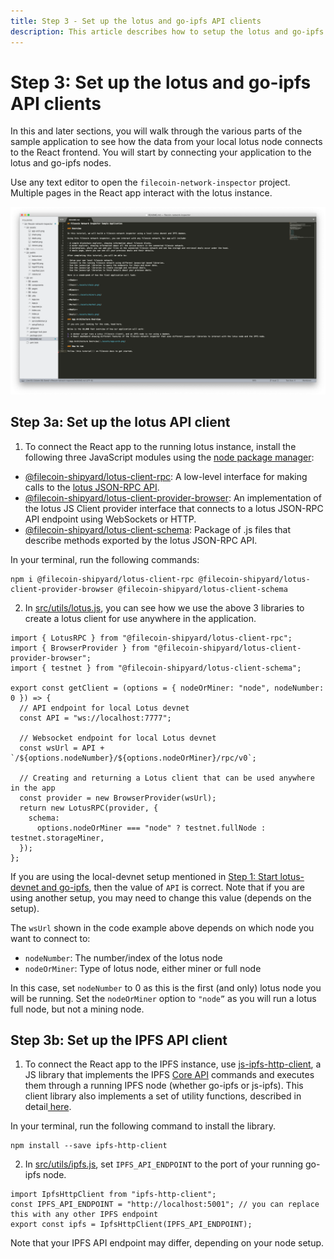 ```yaml
---
title: Step 3 - Set up the lotus and go-ipfs API clients
description: This article describes how to setup the lotus and go-ipfs API clients for the Network Inspector tutorial.
---
```


# Step 3: Set up the lotus and go-ipfs API clients

In this and later sections, you will walk through the various parts of the sample application to see how the data from your local lotus node connects to the React frontend. You will start by connecting your application to the lotus and go-ipfs nodes.

Use any text editor to open the `filecoin-network-inspector` project. Multiple pages in the React app interact with the lotus instance.

![Sublime editor with filecoin-network-inspector project open.](./images/network-inspector-code.png)

## Step 3a: Set up the lotus API client

1. To connect the React app to the running lotus instance, install the following three JavaScript modules using the [node package manager](http://npmjs.com/):

- [@filecoin-shipyard/lotus-client-rpc](https://www.npmjs.com/package/@filecoin-shipyard/lotus-client-rpc): A low-level interface for making calls to the [lotus JSON-RPC API](https://lotu.sh/en+api).
- [@filecoin-shipyard/lotus-client-provider-browser](http://npmjs.com/package/filecoin-shipyard/lotus-client-provider-browser): An implementation of the lotus JS Client provider interface that connects to a lotus JSON-RPC API endpoint using WebSockets or HTTP.
- [@filecoin-shipyard/lotus-client-schema](https://www.npmjs.com/package/@filecoin-shipyard/lotus-client-schema): Package of .js files that describe methods exported by the lotus JSON-RPC API.

In your terminal, run the following commands:

```
npm i @filecoin-shipyard/lotus-client-rpc @filecoin-shipyard/lotus-client-provider-browser @filecoin-shipyard/lotus-client-schema
```

2. In [src/utils/lotus.js](https://github.com/filecoin-shipyard/filecoin-network-inspector/blob/local/src/utils/lotus.js), you can see how we use the above 3 libraries to create a lotus client for use anywhere in the application.

```
import { LotusRPC } from "@filecoin-shipyard/lotus-client-rpc";
import { BrowserProvider } from "@filecoin-shipyard/lotus-client-provider-browser";
import { testnet } from "@filecoin-shipyard/lotus-client-schema";

export const getClient = (options = { nodeOrMiner: "node", nodeNumber: 0 }) => {
  // API endpoint for local Lotus devnet
  const API = "ws://localhost:7777";

  // Websocket endpoint for local Lotus devnet
  const wsUrl = API + `/${options.nodeNumber}/${options.nodeOrMiner}/rpc/v0`;

  // Creating and returning a Lotus client that can be used anywhere in the app
  const provider = new BrowserProvider(wsUrl);
  return new LotusRPC(provider, {
    schema:
      options.nodeOrMiner === "node" ? testnet.fullNode : testnet.storageMiner,
  });
};
```

If you are using the local-devnet setup mentioned in [Step 1: Start lotus-devnet and go-ipfs](../step-1-start-lotus-devnet-and-go-ipfs), then the value of `API` is correct. Note that if you are using another setup, you may need to change this value (depends on the setup).

The `wsUrl` shown in the code example above depends on which node you want to connect to:

- `nodeNumber`: The number/index of the lotus node
- `nodeOrMiner`: Type of lotus node, either miner or full node

In this case, set `nodeNumber` to 0 as this is the first (and only) lotus node you will be running. Set the `nodeOrMiner` option to `"node”` as you will run a lotus full node, but not a mining node.

## Step 3b: Set up the IPFS API client

1. To connect the React app to the IPFS instance, use [js-ipfs-http-client](https://github.com/ipfs/js-ipfs/tree/master/packages/ipfs-http-client#readme), a JS library that implements the IPFS [Core API](https://github.com/ipfs/js-ipfs/tree/master/docs/core-api) commands and executes them through a running IPFS node (whether go-ipfs or js-ipfs). This client library also implements a set of utility functions, described in detail[ here](https://www.npmjs.com/package/ipfs-http-client).

In your terminal, run the following command to install the library.

```
npm install --save ipfs-http-client
```

2. In [src/utils/ipfs.js](https://github.com/filecoin-shipyard/filecoin-network-inspector/blob/local/src/utils/ipfs.js), set `IPFS_API_ENDPOINT` to the port of your running go-ipfs node.

```
import IpfsHttpClient from "ipfs-http-client";
const IPFS_API_ENDPOINT = "http://localhost:5001"; // you can replace this with any other IPFS endpoint
export const ipfs = IpfsHttpClient(IPFS_API_ENDPOINT);
```

Note that your IPFS API endpoint may differ, depending on your node setup.
